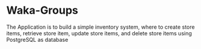 # Waka-Groups
The Application is to build a simple inventory system, where to create store items, retrieve store item, update store items, and delete store items using PostgreSQL as database

